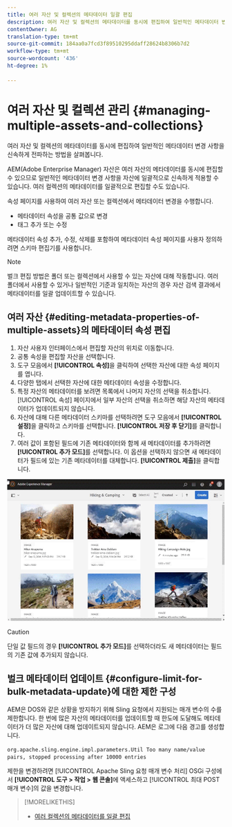 ```yaml
---
title: 여러 자산 및 컬렉션의 메타데이터 일괄 편집
description: 여러 자산 및 컬렉션의 메타데이터를 동시에 편집하여 일반적인 메타데이터 변경 사항을 신속하게 전파하는 방법을 살펴봅니다.
contentOwner: AG
translation-type: tm+mt
source-git-commit: 184aa0a7fcd3f89510295ddaff28624b8306b7d2
workflow-type: tm+mt
source-wordcount: '436'
ht-degree: 1%

---
```



# 여러 자산 및 컬렉션 관리 {#managing-multiple-assets-and-collections}

여러 자산 및 컬렉션의 메타데이터를 동시에 편집하여 일반적인 메타데이터 변경 사항을 신속하게 전파하는 방법을 살펴봅니다.

AEM(Adobe Enterprise Manager) 자산은 여러 자산의 메타데이터를 동시에 편집할 수 있으므로 일반적인 메타데이터 변경 사항을 자산에 일괄적으로 신속하게 적용할 수 있습니다. 여러 컬렉션의 메타데이터를 일괄적으로 편집할 수도 있습니다.

속성 페이지를 사용하여 여러 자산 또는 컬렉션에서 메타데이터 변경을 수행합니다.

* 메타데이터 속성을 공통 값으로 변경
* 태그 추가 또는 수정

메타데이터 속성 추가, 수정, 삭제를 포함하여 메타데이터 속성 페이지를 사용자 정의하려면 스키마 편집기를 사용합니다.

>[!NOTE]
>
>벌크 편집 방법은 폴더 또는 컬렉션에서 사용할 수 있는 자산에 대해 작동합니다. 여러 폴더에서 사용할 수 있거나 일반적인 기준과 일치하는 자산의 경우 자산 검색 결과에서 메타데이터를 일괄 업데이트할 수 있습니다.

## 여러 자산 {#editing-metadata-properties-of-multiple-assets}의 메타데이터 속성 편집

1. 자산 사용자 인터페이스에서 편집할 자산의 위치로 이동합니다.
1. 공통 속성을 편집할 자산을 선택합니다.
1. 도구 모음에서 **[!UICONTROL 속성]**&#x200B;을 클릭하여 선택한 자산에 대한 속성 페이지를 엽니다.
1. 다양한 탭에서 선택한 자산에 대한 메타데이터 속성을 수정합니다.
1. 특정 자산의 메타데이터를 보려면 목록에서 나머지 자산의 선택을 취소합니다. [!UICONTROL 속성] 페이지에서 일부 자산의 선택을 취소하면 해당 자산의 메타데이터가 업데이트되지 않습니다.
1. 자산에 대해 다른 메타데이터 스키마를 선택하려면 도구 모음에서 **[!UICONTROL 설정]**&#x200B;을 클릭하고 스키마를 선택합니다. **[!UICONTROL 저장 후 닫기]**&#x200B;를 클릭합니다.
1. 여러 값이 포함된 필드에 기존 메타데이터와 함께 새 메타데이터를 추가하려면 **[!UICONTROL 추가 모드]**&#x200B;를 선택합니다. 이 옵션을 선택하지 않으면 새 메타데이터가 필드에 있는 기존 메타데이터를 대체합니다. **[!UICONTROL 제출]**&#x200B;을 클릭합니다.

![메타데이터 스키마 벌크가 여러 자산에 적용됩니다.](assets/metadata-schema-bulk-edit.gif)

>[!CAUTION]
>
>단일 값 필드의 경우 **[!UICONTROL 추가 모드]**&#x200B;를 선택하더라도 새 메타데이터는 필드의 기존 값에 추가되지 않습니다.

## 벌크 메타데이터 업데이트 {#configure-limit-for-bulk-metadata-update}에 대한 제한 구성

AEM은 DOS와 같은 상황을 방지하기 위해 Sling 요청에서 지원되는 매개 변수의 수를 제한합니다. 한 번에 많은 자산의 메타데이터를 업데이트할 때 한도에 도달해도 메타데이터가 더 많은 자산에 대해 업데이트되지 않습니다. AEM은 로그에 다음 경고를 생성합니다.

`org.apache.sling.engine.impl.parameters.Util Too many name/value pairs, stopped processing after 10000 entries`

제한을 변경하려면 [!UICONTROL Apache Sling 요청 매개 변수 처리] OSGi 구성에서 **[!UICONTROL 도구 > 작업 > 웹 콘솔]**&#x200B;에 액세스하고 [!UICONTROL 최대 POST 매개 변수]의 값을 변경합니다.

>[!MORELIKETHIS]
>
>* [여러 컬렉션의 메타데이터를 일괄 편집](managing-collections-touch-ui.md#editing-collection-metadata-in-bulk)